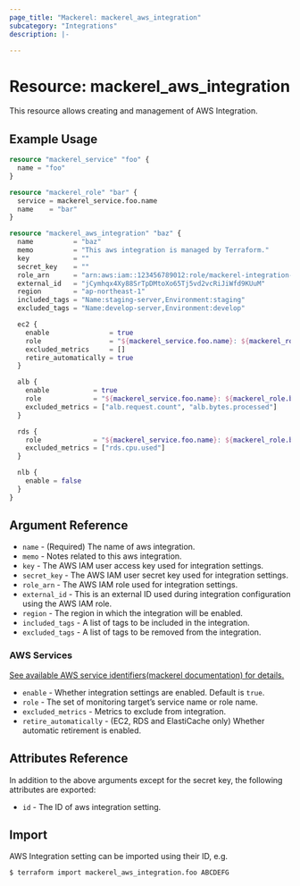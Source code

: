 ```yaml
---
page_title: "Mackerel: mackerel_aws_integration"
subcategory: "Integrations"
description: |-

---
```


# Resource: mackerel_aws_integration

This resource allows creating and management of AWS Integration.

## Example Usage

```terraform
resource "mackerel_service" "foo" {
  name = "foo"
}

resource "mackerel_role" "bar" {
  service = mackerel_service.foo.name
  name    = "bar"
}

resource "mackerel_aws_integration" "baz" {
  name          = "baz"
  memo          = "This aws integration is managed by Terraform."
  key           = ""
  secret_key    = ""
  role_arn      = "arn:aws:iam::123456789012:role/mackerel-integration-role"
  external_id   = "jCymhqx4Xy88SrTpDMtoXo65Tj5vd2vcRiJiWfd9KUuM"
  region        = "ap-northeast-1"
  included_tags = "Name:staging-server,Environment:staging"
  excluded_tags = "Name:develop-server,Environment:develop"

  ec2 {
    enable               = true
    role                 = "${mackerel_service.foo.name}: ${mackerel_role.bar.name}"
    excluded_metrics     = []
    retire_automatically = true
  }

  alb {
    enable           = true
    role             = "${mackerel_service.foo.name}: ${mackerel_role.bar.name}"
    excluded_metrics = ["alb.request.count", "alb.bytes.processed"]
  }

  rds {
    role             = "${mackerel_service.foo.name}: ${mackerel_role.bar.name}"
    excluded_metrics = ["rds.cpu.used"]
  }

  nlb {
    enable = false
  }
}
```

## Argument Reference

* `name` - (Required) The name of aws integration.
* `memo` - Notes related to this aws integration.
* `key` - The AWS IAM user access key used for integration settings.
* `secret_key` - The AWS IAM user secret key used for integration settings.
* `role_arn` - The AWS IAM role used for integration settings.
* `external_id` - This is an external ID used during integration configuration using the AWS IAM role.
* `region` - The region in which the integration will be enabled.
* `included_tags` - A list of tags to be included in the integration.
* `excluded_tags` - A list of tags to be removed from the integration.

### AWS Services

[See available AWS service identifiers(mackerel documentation) for details.](https://mackerel.io/api-docs/entry/aws-integration#awsServiceNames)

* `enable` - Whether integration settings are enabled. Default is `true`.
* `role` - The set of monitoring target’s service name or role name.
* `excluded_metrics` - 	Metrics to exclude from integration.
* `retire_automatically` - (EC2, RDS and ElastiCache only) Whether automatic retirement is enabled. 

## Attributes Reference

In addition to the above arguments except for the secret key, the following attributes are exported:

* `id` - The ID of aws integration setting.

## Import

AWS Integration setting can be imported using their ID, e.g.

```
$ terraform import mackerel_aws_integration.foo ABCDEFG
```
